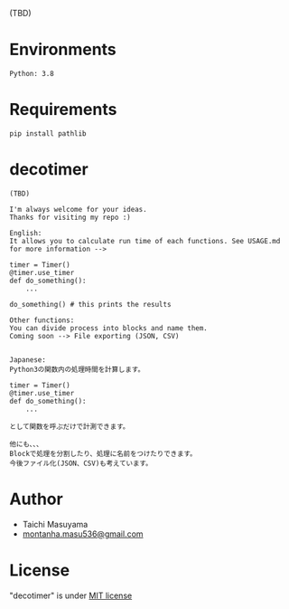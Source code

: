 (TBD)

# Environments
```
Python: 3.8
```

# Requirements
```
pip install pathlib
```

# decotimer
```
(TBD)

I'm always welcome for your ideas.
Thanks for visiting my repo :)

English:
It allows you to calculate run time of each functions. See USAGE.md for more information -->

timer = Timer()
@timer.use_timer
def do_something():
    ...

do_something() # this prints the results

Other functions:
You can divide process into blocks and name them.
Coming soon --> File exporting (JSON, CSV)


Japanese:
Python3の関数内の処理時間を計算します。

timer = Timer()
@timer.use_timer
def do_something():
    ...

として関数を呼ぶだけで計測できます。

他にも、、、
Blockで処理を分割したり、処理に名前をつけたりできます。
今後ファイル化(JSON、CSV)も考えています。
```

# Author
* Taichi Masuyama
* montanha.masu536@gmail.com

# License
"decotimer" is under [MIT license](https://en.wikipedia.org/wiki/MIT_License)
